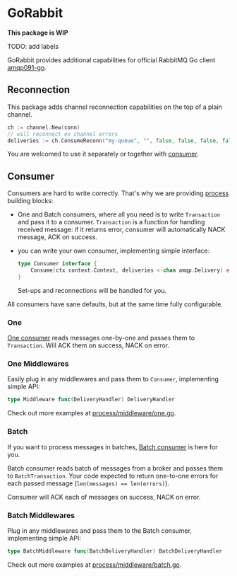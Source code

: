 # GoRabbit

**This package is WIP**

TODO: add labels

GoRabbit provides additional capabilities for official RabbitMQ Go client [amqp091-go](https://github.com/rabbitmq/amqp091-go).

## Reconnection

This package adds channel reconnection capabilities on the top of a plain channel.

```go
ch := channel.New(conn)
// will reconnect on channel errors
deliveries := ch.ConsumeReconn("my-queue", "", false, false, false, false, nil)
```

You are welcomed to use it separately or together with [consumer](#consumer).


## Consumer

Consumers are hard to write correctly. That's why we are providing [process](./process) building blocks:

- One and Batch consumers, where all you need is to write `Transaction` and pass it to a consumer.
    `Transaction` is a function for handling received message:
    if it returns error, consumer will automatically NACK message, ACK on success.

- you can write your own consumer, implementing simple interface:
    ```go
    type Consumer interface {
        Consume(ctx context.Context, deliveries <-chan amqp.Delivery) error
    }
    ```
    Set-ups and reconnections will be handled for you.


All consumers have sane defaults, but at the same time fully configurable.

### One

[One consumer](process/one.go) reads messages one-by-one and passes them to `Transaction`. 
Will ACK them on success, NACK on error.

### One Middlewares

Easily plug in any middlewares and pass them to `Consumer`, implementing simple API:

```go
type Middleware func(DeliveryHandler) DeliveryHandler
```

Check out more examples at [process/middleware/one.go](./process/middleware/one.go).

### Batch

If you want to process messages in batches, [Batch consumer](process/batch.go) is here for you.

Batch consumer reads batch of messages from a broker and passes them to `BatchTransaction`. 
Your code expected to return one-to-one errors for each passed message (`len(messages) == len(errors)`).

Consumer will ACK each of messages on success, NACK on error.

### Batch Middlewares

Plug in any middlewares and pass them to the Batch consumer, implementing simple API:

```go
type BatchMiddleware func(BatchDeliveryHandler) BatchDeliveryHandler
```

Check out more examples at [process/middleware/batch.go](./process/middleware/batch.go).
